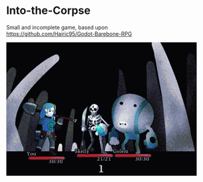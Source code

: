 # Into-the-Corpse

Small and incomplete game, based upon https://github.com/Hairic95/Godot-Barebone-RPG

![alt text](/images/screen_3.png)
